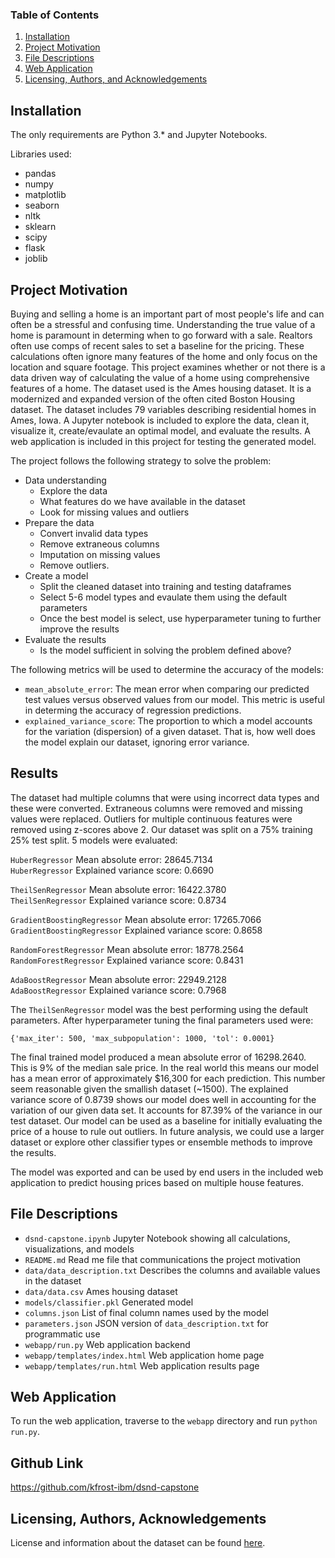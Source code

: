 ### Table of Contents

1. [Installation](#installation)
2. [Project Motivation](#motivation)
3. [File Descriptions](#files)
4. [Web Application](#webapp)
5. [Licensing, Authors, and Acknowledgements](#licensing)

## Installation <a name="installation"></a>

The only requirements are Python 3.* and Jupyter Notebooks.

Libraries used:
- pandas
- numpy
- matplotlib
- seaborn
- nltk
- sklearn
- scipy
- flask
- joblib

## Project Motivation<a name="motivation"></a>

Buying and selling a home is an important part of most people's life and can often be a stressful and confusing time. Understanding the true value of a home is paramount in determing when to go forward with a sale. Realtors often use comps of recent sales to set a baseline for the pricing. These calculations often ignore many features of the home and only focus on the location and square footage. This project examines whether or not there is a data driven way of calculating the value of a home using comprehensive features of a home. The dataset used is the Ames housing dataset. It is a modernized and expanded version of the often cited Boston Housing dataset. The dataset includes 79 variables describing residential homes in Ames, Iowa. A Jupyter notebook is included to explore the data, clean it, visualize it, create/evaulate an optimal model, and evaluate the results. A web application is included in this project for testing the generated model.

The project follows the following strategy to solve the problem:

- Data understanding
  - Explore the data
  - What features do we have available in the dataset
  - Look for missing values and outliers
- Prepare the data
  - Convert invalid data types
  - Remove extraneous columns
  - Imputation on missing values
  - Remove outliers.
- Create a model
  - Split the cleaned dataset into training and testing dataframes
  - Select 5-6 model types and evaulate them using the default parameters
  - Once the best model is select, use hyperparameter tuning to further improve the results
- Evaluate the results
  - Is the model sufficient in solving the problem defined above?

The following metrics will be used to determine the accuracy of the models:
- `mean_absolute_error`: The mean error when comparing our predicted test values versus observed values from our model. This metric is useful in determing the accuracy of regression predictions.
- `explained_variance_score`: The proportion to which a model accounts for the variation (dispersion) of a given dataset. That is, how well does the model explain our dataset, ignoring error variance.

## Results

The dataset had multiple columns that were using incorrect data types and these were converted. Extraneous columns were removed and missing values were replaced. Outliers for multiple continuous features were removed using z-scores above 2. Our dataset was split on a 75% training 25% test split. 5 models were evaluated:

`HuberRegressor` Mean absolute error: 28645.7134<br/>
`HuberRegressor` Explained variance score: 0.6690

`TheilSenRegressor` Mean absolute error: 16422.3780<br/>
`TheilSenRegressor` Explained variance score: 0.8734

`GradientBoostingRegressor` Mean absolute error: 17265.7066<br/>
`GradientBoostingRegressor` Explained variance score: 0.8658

`RandomForestRegressor` Mean absolute error: 18778.2564<br/>
`RandomForestRegressor` Explained variance score: 0.8431

`AdaBoostRegressor` Mean absolute error: 22949.2128<br/>
`AdaBoostRegressor` Explained variance score: 0.7968

The `TheilSenRegressor` model was the best performing using the default parameters. After hyperparameter tuning the final parameters used were:

```
{'max_iter': 500, 'max_subpopulation': 1000, 'tol': 0.0001}
```

The final trained model produced a mean absolute error of 16298.2640. This is 9% of the median sale price. In the real world this means our model has a mean error of approximately $16,300 for each prediction. This number seem reasonable given the smallish dataset (~1500). The explained variance score of 0.8739 shows our model does well in accounting for the variation of our given data set. It accounts for 87.39% of the variance in our test dataset. Our model can be used as a baseline for initially evaluating the price of a house to rule out outliers. In future analysis, we could use a larger dataset or explore other classifier types or ensemble methods to improve the results.


The model was exported and can be used by end users in the included web application to predict housing prices based on multiple house features.

## File Descriptions <a name="files"></a>

- `dsnd-capstone.ipynb`
  Jupyter Notebook showing all calculations, visualizations, and models
- `README.md`
  Read me file that communications the project motivation
- `data/data_description.txt`
  Describes the columns and available values in the dataset
- `data/data.csv`
  Ames housing dataset
- `models/classifier.pkl`
  Generated model
- `columns.json`
  List of final column names used by the model
- `parameters.json`
  JSON version of `data_description.txt` for programmatic use
- `webapp/run.py`
  Web application backend
- `webapp/templates/index.html`
  Web application home page
- `webapp/templates/run.html`
  Web application results page

## Web Application<a name="webapp"></a>

To run the web application, traverse to the `webapp` directory and run `python run.py`.

## Github Link

https://github.com/kfrost-ibm/dsnd-capstone

## Licensing, Authors, Acknowledgements<a name="licensing"></a>

License and information about the dataset can be found [here](https://www.kaggle.com/c/house-prices-advanced-regression-techniques/data).
